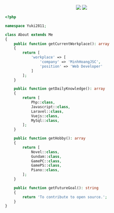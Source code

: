 <p align="center">
  <img src ="https://github-readme-stats.vercel.app/api?username=yuki2811&show_icons=true&count_private=true&theme=default&hide_border=true&hide=issues,contribs&include_all_commits=true">
  <img src ="https://github-readme-stats.vercel.app/api/top-langs/?username=yuki2811&layout=compact&hide_border=true&langs_count=10&hide=jupyter%20notebook,tex,css,php">
</p>

<!-- <p align="center">
  <img align="left" src ="https://github-readme-stats.vercel.app/api/pin/?username=yuki2811&repo=ytdx">
  <img align="right" src ="https://github-readme-stats.vercel.app/api/pin/?username=yuki2811&repo=pixel-weather">
</p> -->




```php
<?php

namespace Yuki2811;

class About extends Me
{
    public function getCurrentWorkplace(): array
    {
        return [
            'workplace' => [
                'company' => 'MinhHoangJSC',
                'position' => 'Web Developer'         
            ]
        ];
    }

    public function getDailyKnowledge(): array
    {
        return [
            Php::class,
            Javascript::class,
            Laravel::class,
            Vuejs::class,
            MySql::class,
        ];
    }

    public function getHobby(): array
    {
        return [
            Novel::class,
            Gundam::class,
            GamePC::class,
            GamePS::class,
            Piano::class,
        ];
    }

    public function getFutureGoal(): string
    {
        return 'To contribute to open source.';
    }
}
```
